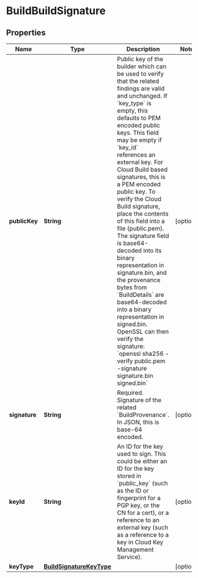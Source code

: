 # BuildBuildSignature

## Properties
Name | Type | Description | Notes
------------ | ------------- | ------------- | -------------
**publicKey** | **String** | Public key of the builder which can be used to verify that the related findings are valid and unchanged. If &#x60;key_type&#x60; is empty, this defaults to PEM encoded public keys.  This field may be empty if &#x60;key_id&#x60; references an external key.  For Cloud Build based signatures, this is a PEM encoded public key. To verify the Cloud Build signature, place the contents of this field into a file (public.pem). The signature field is base64-decoded into its binary representation in signature.bin, and the provenance bytes from &#x60;BuildDetails&#x60; are base64-decoded into a binary representation in signed.bin. OpenSSL can then verify the signature: &#x60;openssl sha256 -verify public.pem -signature signature.bin signed.bin&#x60; |  [optional]
**signature** | **String** | Required. Signature of the related &#x60;BuildProvenance&#x60;. In JSON, this is base-64 encoded. |  [optional]
**keyId** | **String** | An ID for the key used to sign. This could be either an ID for the key stored in &#x60;public_key&#x60; (such as the ID or fingerprint for a PGP key, or the CN for a cert), or a reference to an external key (such as a reference to a key in Cloud Key Management Service). |  [optional]
**keyType** | [**BuildSignatureKeyType**](BuildSignatureKeyType.md) |  |  [optional]
